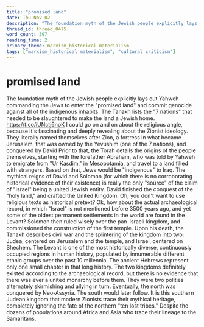 ```yaml
---
title: "promised land"
date: Thu Nov 02
description: "The foundation myth of the Jewish people explicitly lays out Yahweh commanding the Jews to enter the 'promised land' and commit genocide against all of the..."
thread_id: thread_0475
word_count: 397
reading_time: 2
primary_theme: marxism_historical materialism
tags: ["marxism_historical materialism", "cultural criticism"]
---
```


# promised land

The foundation myth of the Jewish people explicitly lays out Yahweh commanding the Jews to enter the "promised land" and commit genocide against all of the indigenous inhabits. The Tanakh lists the "7 nations" that needed to be slaughtered to make the land a Jewish home. https://t.co/iUNctj6noK I could go on and on about the religious angle, because it's fascinating and deeply revealing about the Zionist ideology. They literally named themselves after Zion, a fortress in what became Jerusalem, that was owned by the Yevushim (one of the 7 nations), and conquered by David Prior to that, the Torah details the origins of the people themselves, starting with the forefather Abraham, who was told by Yahweh to emigrate from "Ur Kasdim," in Mesopotamia, and travel to a land filled with strangers. Based on that, Jews would be "indigenous" to Iraq. The mythical reigns of David and Solomon (for which there is no corroborating historical evidence of their existence) is really the only "source" of the claim of "Israel" being a united Jewish entity. David finished the conquest of the "holy land," and crafted the United Kingdom. Oh, you don't want to use religious texts as historical pretext? Ok, how about the actual archaeological record, in which "Israel" is not mentioned before 3500 years ago, and yet some of the oldest permanent settlements in the world are found in the Levant? Solomon then ruled wisely over the pan-Israeli kingdom, and commissioned the construction of the first temple. Upon his death, the Tanakh describes civil war and the splintering of the kingdom into two: Judea, centered on Jerusalem and the temple, and Israel, centered on Shechem. The Levant is one of the most historically diverse, continuously occupied regions in human history, populated by innumerable different ethnic groups over the past 10 millennia. The ancient Hebrews represent only one small chapter in that long history. The two kingdoms definitely existed according to the archaeological record, but there is no evidence that there was ever a united monarchy before them. They were two polities alternately skirmishing and allying in turn. Eventually, the north was conquered by Neo-Assyria. The south would later follow. It is this southern Judean kingdom that modern Zionists trace their mythical heritage, completely ignoring the fate of the northern "ten lost tribes." Despite the dozens of populations around Africa and Asia who trace their lineage to the Samaritans.